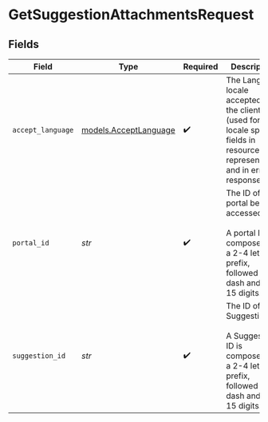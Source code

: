 # GetSuggestionAttachmentsRequest


## Fields

| Field                                                                                                                           | Type                                                                                                                            | Required                                                                                                                        | Description                                                                                                                     | Example                                                                                                                         |
| ------------------------------------------------------------------------------------------------------------------------------- | ------------------------------------------------------------------------------------------------------------------------------- | ------------------------------------------------------------------------------------------------------------------------------- | ------------------------------------------------------------------------------------------------------------------------------- | ------------------------------------------------------------------------------------------------------------------------------- |
| `accept_language`                                                                                                               | [models.AcceptLanguage](../models/acceptlanguage.md)                                                                            | :heavy_check_mark:                                                                                                              | The Language locale accepted by the client (used for locale specific fields in resource representation and in error responses). | en-US                                                                                                                           |
| `portal_id`                                                                                                                     | *str*                                                                                                                           | :heavy_check_mark:                                                                                                              | The ID of the portal being accessed.<br><br>A portal ID is composed of a 2-4 letter prefix, followed by a dash and 4-15 digits. | PROD-1000                                                                                                                       |
| `suggestion_id`                                                                                                                 | *str*                                                                                                                           | :heavy_check_mark:                                                                                                              | The ID of the Suggestion.<br><br>A Suggestion ID is composed of a 2-4 letter prefix, followed by a dash and 4-15 digits.        | PROD-11829                                                                                                                      |